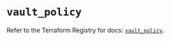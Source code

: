 # `vault_policy`

Refer to the Terraform Registry for docs: [`vault_policy`](https://registry.terraform.io/providers/hashicorp/vault/5.0.0/docs/resources/policy).
